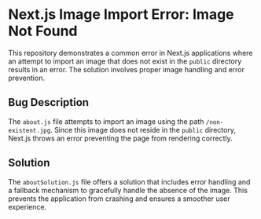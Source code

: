 # Next.js Image Import Error: Image Not Found

This repository demonstrates a common error in Next.js applications where an attempt to import an image that does not exist in the `public` directory results in an error.  The solution involves proper image handling and error prevention.

## Bug Description

The `about.js` file attempts to import an image using the path `/non-existent.jpg`.  Since this image does not reside in the `public` directory, Next.js throws an error preventing the page from rendering correctly.

## Solution

The `aboutSolution.js` file offers a solution that includes error handling and a fallback mechanism to gracefully handle the absence of the image.  This prevents the application from crashing and ensures a smoother user experience.